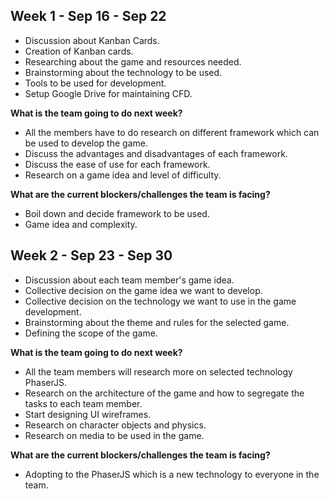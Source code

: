 ## Week 1 - Sep 16 - Sep 22
* Discussion about Kanban Cards.
* Creation of Kanban cards.
* Researching about the game and resources needed.
* Brainstorming about the technology to be used.
* Tools to be used for development.
* Setup Google Drive for maintaining CFD.

**What is the team going to do next week?**
* All the members have to do research on different framework which can be used to develop the game.
* Discuss the advantages and disadvantages of each framework.
* Discuss the ease of use for each framework.
* Research on a game idea and level of difficulty.

**What are the current blockers/challenges the team is facing?**
* Boil down and decide framework to be used.
* Game idea and complexity.



## Week 2 - Sep 23 - Sep 30
* Discussion about each team member's game idea.
* Collective decision on the game idea we want to develop.
* Collective decision on the technology we want to use in the game development.
* Brainstorming about the theme and rules for the selected game.
* Defining the scope of the game.

**What is the team going to do next week?**
* All the team members will research more on selected technology PhaserJS.
* Research on the architecture of the game and how to segregate the tasks to each team member.
* Start designing UI wireframes.
* Research on character objects and physics.
* Research on media to be used in the game.

**What are the current blockers/challenges the team is facing?**
* Adopting to the PhaserJS which is a new technology to everyone in the team.
